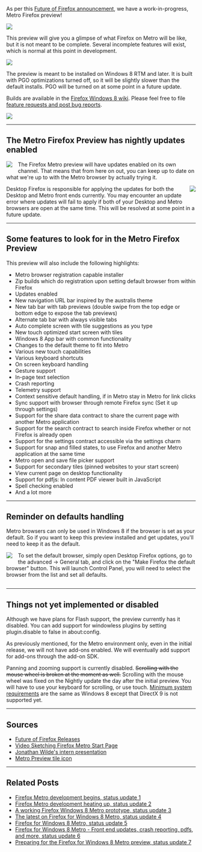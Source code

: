 As per this [Future of Firefox announcement][1], we have a work-in-progress, Metro Firefox preview!

<figure style="text-align:left; padding:0px; margin-left:0px">
<img src="/static/img/blogpost_153/metropreview-start.jpg" style="display:block">
<figurecaption style="display:block;">
</figurecaption>
</figure>

This preview will give you a glimpse of what Firefox on Metro will be like, but it is not meant to be complete.  Several incomplete features will exist, which is normal at this point in development.

<figure style="text-align:left; padding:0px; margin-left:0px">
<a href="/static/img/blogpost_153/metro-screenshot.jpg"><img src="/static/img/blogpost_153/metro-screenshot-small.jpg" style="display:block"></a>
<figurecaption style="display:block;">
</figurecaption>
</figure>

The preview is meant to be installed on Windows 8 RTM and later.  It is built with PGO optimizations turned off, so it will be slightly slower than the default installs.  PGO will be turned on at some point in a future update.

<div style="clear:left;"></div>

Builds are available in the [Firefox Windows 8 wiki][3].  Please feel free to file [feature requests and post bug reports][2].  

<figure style="text-align:left; padding:0px; margin-left:0px">
<a href="/static/img/blogpost_153/metro-screenshot2.jpg"><img src="/static/img/blogpost_153/metro-screenshot2-small.jpg" style="display:block"></a>
<figurecaption style="display:block;">
</figurecaption>
</figure>

---

## The Metro Firefox Preview has nightly updates enabled

<img src="/static/img/blogpost_135/windows-8-logo-small.jpg" style="float:left; padding-right:15px; padding-bottom:2px;">


The Firefox Metro preview will have updates enabled on its own channel. That means that from here on out, you can keep up to date on what we're up to with the Metro browser by actually trying it.  

<img src="/static/img/blogpost_153/softwareUpdates.png" style="float:right; padding-left:10px; padding-bottom:2px;">

Desktop Firefox is responsible for applying the updates for both the Desktop and Metro front ends currently.  You may encounter an update error where updates will fail to apply if both of your Desktop and Metro browsers are open at the same time.    This will be resolved at some point in a future update.

---

## Some features to look for in the Metro Firefox Preview


This preview will also include the following highlights:

- Metro browser registration capable installer
- Zip builds which do registration upon setting default browser from within Firefox
- Updates enabled
- New navigation URL bar inspired by the australis theme
- New tab bar with tab previews (double swipe from the top edge or bottom edge to expose the tab previews)
- Alternate tab bar with always visible tabs
- Auto complete screen with tile suggestions as you type
- New touch optimized start screen with tiles
- Windows 8 App bar with common functionality
- Changes to the default theme to fit into Metro
- Various new touch capabilities
- Various keyboard shortcuts
- On screen keyboard handling
- Gesture support
- In-page text selection
- Crash reporting
- Telemetry support
- Context sensitive default handling, if in Metro stay in Metro for link clicks
- Sync support with browser through remote Firefox sync (Set it up through settings)
- Support for the share data contract to share the current page with another Metro application
- Support for the search contract to search inside Firefox whether or not Firefox is already open
- Support for the settings contract accessible via the settings charm
- Support for snap and filled states, to use Firefox and another Metro application at the same time
- Metro open and save file picker support
- Support for secondary tiles (pinned websites to your start screen)
- View current page on desktop functionality
- Support for pdfjs: In content PDF viewer built in JavaScript
- Spell checking enabled
- And a lot more

---

## Reminder on defaults handling

Metro browsers can only be used in Windows 8 if the browser is set as your default.  So if you want to keep this preview installed and get updates, you'll need to keep it as the default.

<img src="/static/img/blogpost_153/Default.jpg" style="float:left; padding-right:15px; padding-bottom:10px;">

To set the default browser, simply open Desktop Firefox options, go to the advanced -> General tab, and click on the "Make Firefox the default browser" button.  This will launch Control Panel, you will need to select the browser from the list and set all defaults.

<div style="clear:left"></div>

---

## Things not yet implemented or disabled

Although we have plans for Flash support, the preview currently has it disabled.  You can add support for windowless plugins by setting plugin.disable to false in about:config.

As previously mentioned, for the Metro environment only, even in the initial release, we will not have add-ons enabled. We will eventually add support for add-ons through the add-on SDK.

Panning and zooming support is currently disabled.  <strike>Scrolling with the mouse wheel is broken at the moment as well.</strike>  Scrolling with the mouse wheel was fixed on the Nightly update the day after the initial preview.  You will have to use your keyboard for scrolling, or use touch.  [Minimum system requirements][8] are the same as Windows 8 except that DirectX 9 is not supported yet.


---

## Sources

- [Future of Firefox Releases][6]
- [Video Sketching Firefox Metro Start Page][5]
- [Jonathan Wilde's intern presentation][4]
- [Metro Preview tile icon][7]

---

## Related Posts

- [Firefox Metro development begins, status update 1][129]
- [Firefox Metro development heating up, status update 2][130]
- [A working Firefox Windows 8 Metro prototype, status update 3][135]
- [The latest on Firefox for Windows 8 Metro, status update 4][136]
- [Firefox for Windows 8 Metro, status update 5][137]
- [Firefox for Windows 8 Metro - Front end updates, crash reporting, pdfs, and more, status update 6][150]
- [Preparing for the Firefox for Windows 8 Metro preview, status update 7][151]


[129]: http://www.brianbondy.com/blog/id/129/
[130]: http://www.brianbondy.com/blog/id/130/
[135]: http://www.brianbondy.com/blog/id/135/
[136]: http://www.brianbondy.com/blog/id/136/
[137]: http://www.brianbondy.com/blog/id/137/
[150]: http://www.brianbondy.com/blog/id/150/
[151]: http://www.brianbondy.com/blog/id/151/
[1]: https://blog.mozilla.org/futurereleases/
[2]: https://bugzilla.mozilla.org/enter_bug.cgi?product=Firefox
[3]: https://wiki.mozilla.org/Firefox/Windows_8_Integration#Elm_Nightly_Builds
[4]: http://mfx.jwilde.me/
[5]: http://blog.mozilla.org/ux/2012/05/video-sketching-firefox-metro-start-page/
[6]: https://blog.mozilla.org/futurereleases/
[7]: https://bugzilla.mozilla.org/show_bug.cgi?id=735008
[8]: http://en.wikipedia.org/wiki/Windows_8#Hardware_requirements
